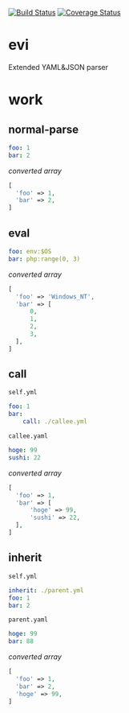 [![Build Status](https://travis-ci.org/howyi/evi.svg?branch=master)](https://travis-ci.org/howyi/evi)
[![Coverage Status](https://coveralls.io/repos/github/howyi/evi/badge.svg?branch=master)](https://coveralls.io/github/howyi/evi?branch=master)
# evi
Extended YAML&JSON parser

# work
## normal-parse

```yaml
foo: 1
bar: 2
```
*converted array*
```php
[
  'foo' => 1,
  'bar' => 2,
]
```

## eval

```yaml
foo: env:$OS
bar: php:range(0, 3)
```
*converted array*
```php
[
  'foo' => 'Windows_NT',
  'bar' => [
      0,
      1,
      2,
      3,
  ],
]
```

## call

`self.yml`
```yaml
foo: 1
bar:
    call: ./callee.yml
```
`callee.yaml`
```yaml
hoge: 99
sushi: 22
```
*converted array*
```php
[
  'foo' => 1,
  'bar' => [
      'hoge' => 99,
      'sushi' => 22,
  ],
]
```

## inherit

`self.yml`
```yaml
inherit: ./parent.yml
foo: 1
bar: 2
```
`parent.yaml`
```yaml
hoge: 99
bar: 88
```
*converted array*
```php
[
  'foo' => 1,
  'bar' => 2,
  'hoge' => 99,
]
```
